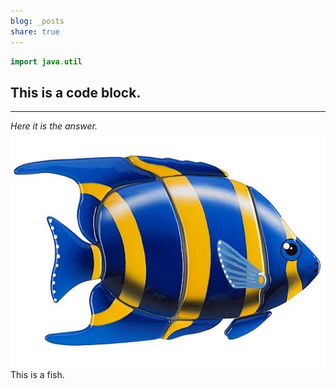 ```yaml
---  
blog: _posts  
share: true  
---  
```

```java  
import java.util  
```  
## This is a code block.  
***  
*Here it is the answer.*  
![fish](assets/fish.png)  
This is a fish.  
  
